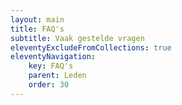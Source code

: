 ```yaml
---
layout: main
title: FAQ's
subtitle: Vaak gestelde vragen
eleventyExcludeFromCollections: true
eleventyNavigation:
    key: FAQ's
    parent: Leden
    order: 30
---
```


